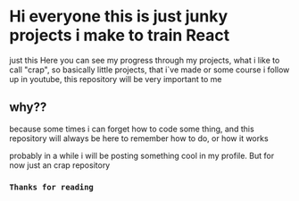 # Hi everyone this is just junky projects i make to train React

just this Here you can see my progress through my projects, what i like to call "crap", so basically little projects, that i`ve made or some course i follow up in youtube, this repository will be very important to me

## why??

because some times i can forget how to code some thing, and this repository will always be here to remember how to do, or how it works

probably in a while i will be posting something cool in my profile. But for now just an crap repository 

### `Thanks for reading`


